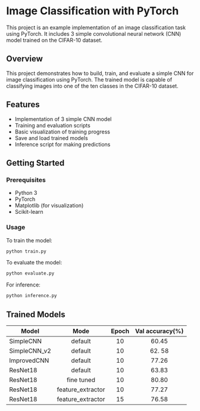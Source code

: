 # Image Classification with PyTorch

This project is an example implementation of an image classification task using PyTorch. It includes 3 simple convolutional neural network (CNN) model trained on the CIFAR-10 dataset.

## Overview

This project demonstrates how to build, train, and evaluate a simple CNN for image classification using PyTorch. The trained model is capable of classifying images into one of the ten classes in the CIFAR-10 dataset.

## Features

- Implementation of 3 simple CNN model
- Training and evaluation scripts
- Basic visualization of training progress
- Save and load trained models
- Inference script for making predictions

## Getting Started

### Prerequisites

- Python 3
- PyTorch
- Matplotlib (for visualization)
- Scikit-learn

### Usage
To train the model:
```bash
python train.py
```
To evaluate the model:
```bash
python evaluate.py
```
For inference:
```bash
python inference.py
```

## Trained Models

| Model        |        Mode         |  Epoch  |  Val accuracy(%)  |
| ------------ |:-------------------:|:-------:|:-----------------:|
| SimpleCNN    |       default       |   10    |       60.45       |
| SimpleCNN_v2 |       default       |   10    |      62\. 58      |
| ImprovedCNN  |       default       |   10    |       77.26       |
| ResNet18     |       default       |   10    |       63.83       |
| ResNet18     |     fine tuned      |   10    |       80.80       |
| ResNet18     |  feature_extractor  |   10    |       77.27       |
| ResNet18     |  feature_extractor  |   15    |       76.58       |

